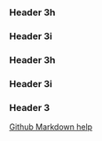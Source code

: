 #
### Header 3h
### Header 3i
### Header 3h
### Header 3i
### Header 3
[Github Markdown help](https://guides.github.com/features/mastering-markdown/)

